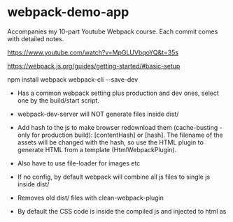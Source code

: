 # webpack-demo-app
Accompanies my 10-part Youtube Webpack course.  Each commit comes with detailed notes.

https://www.youtube.com/watch?v=MpGLUVbqoYQ&t=35s

https://webpack.js.org/guides/getting-started/#basic-setup

npm install webpack webpack-cli --save-dev

* Has a common webpack setting plus production and dev ones, select one by the build/start script. 

* webpack-dev-server will NOT generate files inside dist/

* Add hash to the js to make browser redownload them (cache-busting - only for production build): [contentHash] or [hash]. The filename of the assets will be changed with the hash, so use the HTML plugin to generate HTML from a template (HtmlWebpackPlugin). 

* Also have to use file-loader for images etc

* If no config, by default webpack will combine all js files to single js inside dist/

* Removes old dist/ files with clean-webpack-plugin

* By default the CSS code is inside the compiled js and injected to html as <style>. This is slow to load as js files are loaded at the bottom of the html. So CSS should be in a separate file in production using MiniCssExtractPlugin


